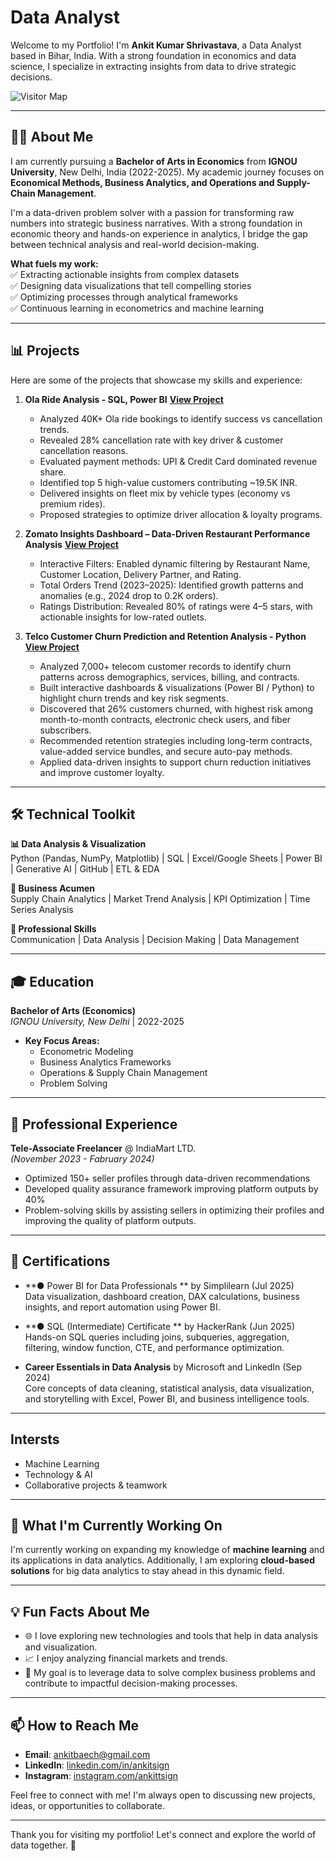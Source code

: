 # **Data Analyst**

Welcome to my Portfolio! I'm **Ankit Kumar Shrivastava**, a Data Analyst based in Bihar, India. With a strong foundation in economics and data science, I specialize in extracting insights from data to drive strategic decisions. 

![Visitor Map](https://visitor-badge.laobi.icu/badge?page_id=ankitkumar.ankitkumar)

---

## **👨‍🎓 About Me**

I am currently pursuing a **Bachelor of Arts in Economics** from **IGNOU University**, New Delhi, India (2022-2025). My academic journey focuses on **Economical Methods, Business Analytics, and Operations and Supply-Chain Management**.  

I'm a data-driven problem solver with a passion for transforming raw numbers into strategic business narratives. With a strong foundation in economic theory and hands-on experience in analytics, I bridge the gap between technical analysis and real-world decision-making.  

**What fuels my work:**  
✅ Extracting actionable insights from complex datasets  
✅ Designing data visualizations that tell compelling stories  
✅ Optimizing processes through analytical frameworks  
✅ Continuous learning in econometrics and machine learning  

---

## **📊 Projects**

Here are some of the projects that showcase my skills and experience:

1. **Ola Ride Analysis - SQL, Power BI**  **[View Project](https://github.com/MrAnkitk/MrAnkitk-ola-rides-analysis-powerbi)**
   - Analyzed 40K+ Ola ride bookings to identify success vs cancellation trends.
   - Revealed 28% cancellation rate with key driver & customer cancellation reasons.
   - Evaluated payment methods: UPI & Credit Card dominated revenue share.
   - Identified top 5 high-value customers contributing ~19.5K INR.
   - Delivered insights on fleet mix by vehicle types (economy vs premium rides).
   - Proposed strategies to optimize driver allocation & loyalty programs. 
   

2. **Zomato Insights Dashboard – Data-Driven Restaurant Performance Analysis**   **[View Project](https://github.com/MrAnkitk/Zomato-Insights-Dashboard)**
   - Interactive Filters: Enabled dynamic filtering by Restaurant Name, Customer Location, Delivery Partner, and Rating.
   - Total Orders Trend (2023–2025): Identified growth patterns and anomalies (e.g., 2024 drop to 0.2K orders).
   - Ratings Distribution: Revealed 80% of ratings were 4–5 stars, with actionable insights for low-rated outlets.  
  

3. **Telco Customer Churn Prediction and Retention Analysis - Python**  **[View Project](https://github.com/MrAnkitk/telco-customer-churn-analysis-python)**
   - Analyzed 7,000+ telecom customer records to identify churn patterns across demographics, services, billing, and contracts.
   - Built interactive dashboards & visualizations (Power BI / Python) to highlight churn trends and key risk segments.
   - Discovered that 26% customers churned, with highest risk among month-to-month contracts, electronic check users, and fiber subscribers.
   - Recommended retention strategies including long-term contracts, value-added service bundles, and secure auto-pay methods.
   - Applied data-driven insights to support churn reduction initiatives and improve customer loyalty. 

---

## **🛠️ Technical Toolkit**

**📊 Data Analysis & Visualization**  
Python (Pandas, NumPy, Matplotlib) | SQL | Excel/Google Sheets | Power BI | Generative AI | GitHub | ETL & EDA

**💼 Business Acumen**  
Supply Chain Analytics | Market Trend Analysis | KPI Optimization | Time Series Analysis 

**🔧 Professional Skills**  
Communication | Data Analysis | Decision Making | Data Management

---

## 🎓 **Education**  
**Bachelor of Arts (Economics)**  
*IGNOU University, New Delhi* | 2022-2025  
- **Key Focus Areas:**  
  - Econometric Modeling  
  - Business Analytics Frameworks  
  - Operations & Supply Chain Management  
  - Problem Solving
---
## 💼 **Professional Experience**  
**Tele-Associate Freelancer** @ IndiaMart LTD.  
*(November 2023 - Fabruary 2024)*  
- Optimized 150+ seller profiles through data-driven recommendations  
- Developed quality assurance framework improving platform outputs by 40%  
- Problem-solving skills by assisting sellers in optimizing their profiles and improving the quality of platform outputs.

---
## **🏅 Certifications**
- **●	Power BI for Data Professionals ** by Simplilearn (Jul 2025)  
  Data visualization, dashboard creation, DAX calculations, business insights, and report automation using Power BI.

- **●	SQL (Intermediate) Certificate ** by HackerRank (Jun 2025) 
  Hands-on SQL queries including joins, subqueries, aggregation, filtering, window function, CTE, and performance optimization.

- **Career Essentials in Data Analysis** by Microsoft and LinkedIn (Sep 2024)  
  Core concepts of data cleaning, statistical analysis, data visualization, and storytelling with Excel, Power BI, and business intelligence tools.
  
---

## **Intersts**
- Machine Learning
- Technology & AI
- Collaborative projects & teamwork

---

## **🌱 What I'm Currently Working On**

I'm currently working on expanding my knowledge of **machine learning** and its applications in data analytics. Additionally, I am exploring **cloud-based solutions** for big data analytics to stay ahead in this dynamic field.

---

## **💡 Fun Facts About Me**

- 🌐 I love exploring new technologies and tools that help in data analysis and visualization.
- 📈 I enjoy analyzing financial markets and trends.
- 🎯 My goal is to leverage data to solve complex business problems and contribute to impactful decision-making processes.

---

## **📫 How to Reach Me**

- **Email**: ankitbaech@gmail.com
- **LinkedIn**: [linkedin.com/in/ankitsign](https://www.linkedin.com/in/ankitsign/)  
- **Instagram**: [instagram.com/ankittsign](https://www.instagram.com/ankittsign/)

Feel free to connect with me! I'm always open to discussing new projects, ideas, or opportunities to collaborate.

---

Thank you for visiting my portfolio! Let's connect and explore the world of data together. 🚀

